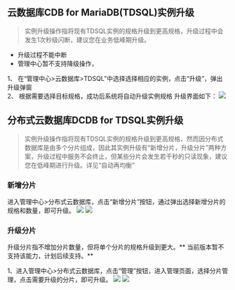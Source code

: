 ## 云数据库CDB for MariaDB(TDSQL)实例升级

> 实例升级操作指将现有TDSQL实例的规格升级到更高规格，升级过程中会发生1次秒级闪断，建议您在业务低峰期升级。

- 升级过程不能中断
- 管理中心暂不支持降级操作，

1、	在“管理中心>云数据库>TDSQL”中选择选择相应的实例，点击“升级”，弹出升级弹窗  
2、	根据需要选择目标规格，成功后系统将自动升级实例规格
升级界面如下：
![](http://imgcache.tcecqpoc.fsphere.cn/image/mccdn.qcloud.com/static/img/d5916ce64bd27d051a305476c0191449/image.png)

## 分布式云数据库DCDB for TDSQL实例升级

>实例升级操作指将现有TDSQL实例的规格升级到更高规格，然而因分布式数据库是由多个分片组成，因此其实例升级有“新增分片，升级分片”两种方案，升级过程中服务不会终止，但某些分片会发生若干秒的只读现象，建议您在低峰期进行升级。详见“自动再均衡”

### 新增分片
进入管理中心>分布式云数据库，点击“新增分片”按钮，通过弹出选择新增分片的规格和数量，即可升级。
![](http://imgcache.tcecqpoc.fsphere.cn/image/mccdn.qcloud.com/static/img/b9cff4d43c31ffac56b2296945ac2337/image.png)
![](http://imgcache.tcecqpoc.fsphere.cn/image/mccdn.qcloud.com/static/img/6742591dcd12c8f56e6a11cdf0670e79/image.png)

### 升级分片
升级分片指不增加分片数量，但将单个分片的规格升级到更大。** 当前版本暂不支持该能力，计划后续支持。**

1、进入管理中心>分布式云数据库，点击“管理”按钮，进入管理页面，选择分片管理，点击需要升级的分片，即可升级。
![](http://imgcache.tcecqpoc.fsphere.cn/image/mccdn.qcloud.com/static/img/d77ef38bc7becc785decbd51fd285b84/image.png)
![](http://imgcache.tcecqpoc.fsphere.cn/image/mccdn.qcloud.com/static/img/0bb016e4be65e8865a86cd4f4eb20c59/image.png)

 

 
